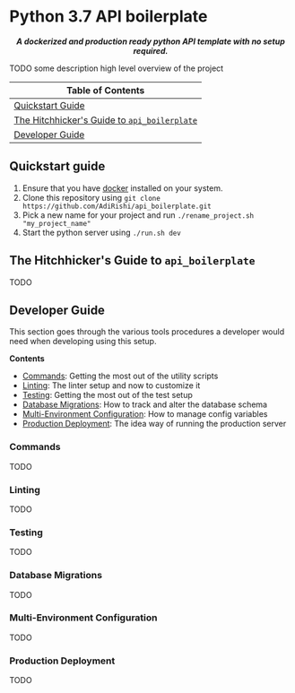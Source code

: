 # Python 3.7 API boilerplate
<div align="center"><strong><em>
A dockerized and production ready python API template with no setup required.
</em></strong></div>

TODO some description high level overview of the project

| Table of Contents                                                                           |
| ------------------------------------------------------------------------------------------- |
| [Quickstart Guide](#Quickstart-guide)                                                       |
| [The Hitchhicker's Guide to `api_boilerplate`](#The-Hitchhickers-Guide-to-api_boilerplate) |
| [Developer Guide](#Developer-Guide)                                                         |

## Quickstart guide

1. Ensure that you have [docker](https://docs.docker.com/install/) installed on your system.
2. Clone this repository using `git clone https://github.com/AdiRishi/api_boilerplate.git`
3. Pick a new name for your project and run `./rename_project.sh "my_project_name"`
4. Start the python server using `./run.sh dev`

## The Hitchhicker's Guide to `api_boilerplate`
TODO

## Developer Guide
This section goes through the various tools procedures a developer would need when developing using this setup.

**Contents**
- [Commands](#Commands): Getting the most out of the utility scripts
- [Linting](#Linting): The linter setup and now to customize it
- [Testing](#Testing): Getting the most out of the test setup
- [Database Migrations](#Database-Migrations): How to track and alter the database schema
- [Multi-Environment Configuration](#Multi-Environment-Configuration): How to manage config variables
- [Production Deployment](#Production-Deployment): The idea way of running the production server

### Commands
TODO

### Linting
TODO

### Testing
TODO

### Database Migrations
TODO

### Multi-Environment Configuration
TODO

### Production Deployment
TODO